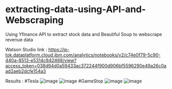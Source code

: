# extracting-data-using-API-and-Webscraping

Using Yfinance API to extract stock data
and Beautiful Soup to webscrape revenue data

Watson Studio link : https://jp-tok.dataplatform.cloud.ibm.com/analytics/notebooks/v2/c74e0f79-5c90-440a-8513-e5314c842468/view?access_token=038d94d0a59433ac372244f900d906bf5596290e49a26c0aad2aeb2dcfe154a3 

Results : 
#Tesla
![image](https://user-images.githubusercontent.com/106678416/211183681-4df2891d-231c-492c-bf8c-74a6dd94d063.png)
![image](https://user-images.githubusercontent.com/106678416/211183692-34159e1c-4b3d-4428-aee6-ef958f13e5de.png)
#GameStop
![image](https://user-images.githubusercontent.com/106678416/211183698-87e3d994-448c-4dfb-ba52-8891d4a77925.png)
![image](https://user-images.githubusercontent.com/106678416/211183699-36af6e6a-2e2f-4695-b70d-e2c0673f1ec4.png)
